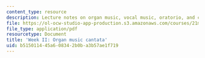 ```yaml
---
content_type: resource
description: Lecture notes on organ music, vocal music, oratorio, and cantata.
file: https://ol-ocw-studio-app-production.s3.amazonaws.com/courses/21m-235-monteverdi-to-mozart-1600-1800-fall-2013/b515011445a608342b0ba3b57ae1f719_MIT21M_235_F13_Week_II_Org.pdf
file_type: application/pdf
resourcetype: Document
title: 'Week II: Organ music cantata'
uid: b5150114-45a6-0834-2b0b-a3b57ae1f719
---
```

